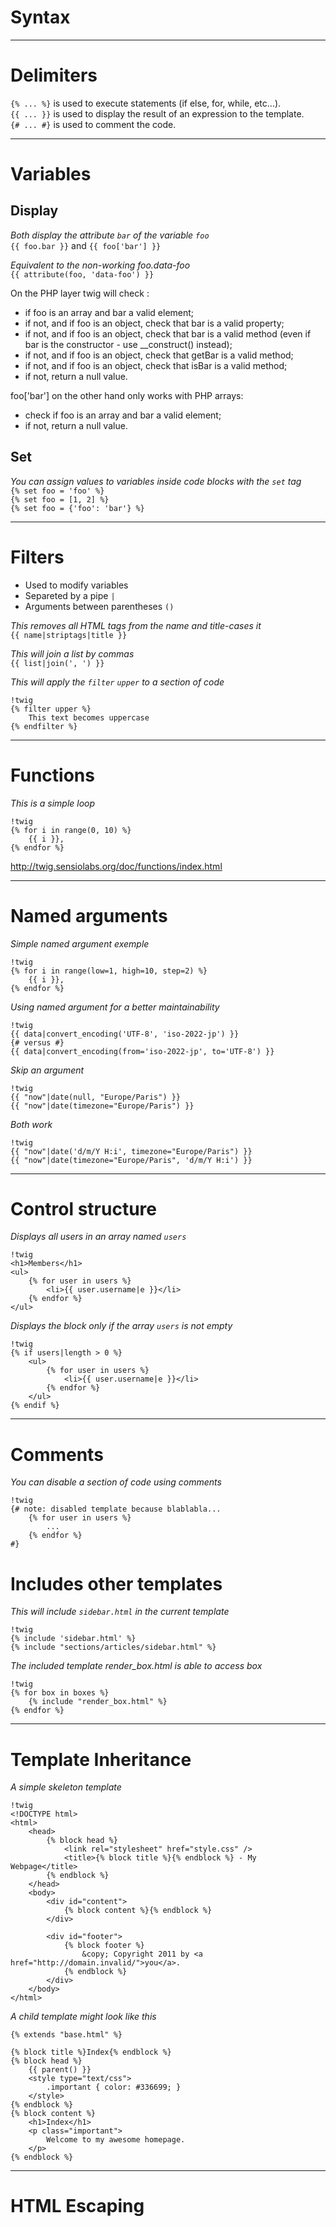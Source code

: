 # Syntax

---

# Delimiters

`{% ... %}` is used to execute statements (if else, for, while, etc...).  
`{{ ... }}` is used to display the result of an expression to the template.  
`{# ... #}` is used to comment the code.

---

# Variables 

## Display

*Both display the attribute `bar` of the variable `foo`*  
`{{ foo.bar }}` and `{{ foo['bar'] }}`  

*Equivalent to the non-working foo.data-foo*  
`{{ attribute(foo, 'data-foo') }}`  

On the PHP layer twig will check :
*   if foo is an array and bar a valid element;
*   if not, and if foo is an object, check that bar is a valid property;
*   if not, and if foo is an object, check that bar is a valid method (even if bar is the constructor - use __construct() instead);
*   if not, and if foo is an object, check that getBar is a valid method;
*   if not, and if foo is an object, check that isBar is a valid method;
*   if not, return a null value.  

foo['bar'] on the other hand only works with PHP arrays:
*   check if foo is an array and bar a valid element;
*   if not, return a null value.  

## Set

*You can assign values to variables inside code blocks with the `set` tag*  
`{% set foo = 'foo' %}`  
`{% set foo = [1, 2] %}`  
`{% set foo = {'foo': 'bar'} %}`  

---

# Filters

*   Used to modify variables
*   Separeted by a pipe `|`
*   Arguments between parentheses `()`

*This removes all HTML tags from the name and title-cases it*  
`{{ name|striptags|title }}`  

*This will join a list by commas*  
`{{ list|join(', ') }}`  

*This will apply the `filter` `upper` to a section of code*

    !twig
    {% filter upper %}
        This text becomes uppercase
    {% endfilter %}

---

# Functions

*This is a simple loop*

    !twig
    {% for i in range(0, 10) %}
        {{ i }},
    {% endfor %}
    
http://twig.sensiolabs.org/doc/functions/index.html

---

# Named arguments

*Simple named argument exemple*

    !twig
    {% for i in range(low=1, high=10, step=2) %}
        {{ i }},
    {% endfor %}
    
*Using named argument for a better maintainability*

    !twig
    {{ data|convert_encoding('UTF-8', 'iso-2022-jp') }}
    {# versus #}
    {{ data|convert_encoding(from='iso-2022-jp', to='UTF-8') }}

*Skip an argument*

    !twig
    {{ "now"|date(null, "Europe/Paris") }}
    {{ "now"|date(timezone="Europe/Paris") }}

*Both work*

    !twig
    {{ "now"|date('d/m/Y H:i', timezone="Europe/Paris") }}
    {{ "now"|date(timezone="Europe/Paris", 'd/m/Y H:i') }}
    
---

# Control structure

*Displays all users in an array named `users`*

    !twig
    <h1>Members</h1>
    <ul>
        {% for user in users %}
            <li>{{ user.username|e }}</li>
        {% endfor %}
    </ul>
    
*Displays the block only if the array `users` is not empty*

    !twig
    {% if users|length > 0 %}
        <ul>
            {% for user in users %}
                <li>{{ user.username|e }}</li>
            {% endfor %}
        </ul>
    {% endif %}
    
---

# Comments

*You can disable a section of code using comments*

    !twig
    {# note: disabled template because blablabla...
        {% for user in users %}
            ...
        {% endfor %}
    #}
    
# Includes other templates

*This will include `sidebar.html` in the current template*

    !twig
    {% include 'sidebar.html' %}
    {% include "sections/articles/sidebar.html" %}
    
*The included template render_box.html is able to access box*

    !twig
    {% for box in boxes %}
        {% include "render_box.html" %}
    {% endfor %}

---

# Template Inheritance

*A simple skeleton template*

    !twig
    <!DOCTYPE html>
    <html>
        <head>
            {% block head %}
                <link rel="stylesheet" href="style.css" />
                <title>{% block title %}{% endblock %} - My Webpage</title>
            {% endblock %}
        </head>
        <body>
            <div id="content">
                {% block content %}{% endblock %}
            </div>
            
            <div id="footer">
                {% block footer %}
                    &copy; Copyright 2011 by <a href="http://domain.invalid/">you</a>.
                {% endblock %}
            </div>
        </body>
    </html>

*A child template might look like this*
    
    {% extends "base.html" %}
    
    {% block title %}Index{% endblock %}
    {% block head %}
        {{ parent() }}
        <style type="text/css">
            .important { color: #336699; }
        </style>
    {% endblock %}
    {% block content %}
        <h1>Index</h1>
        <p class="important">
            Welcome to my awesome homepage.
        </p>
    {% endblock %}

---

# HTML Escaping


    
    
    
    
